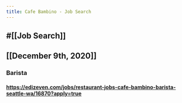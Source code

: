 ```yaml
---
title: Cafe Bambino - Job Search
---
```


## #[[Job Search]]

## 

## [[December 9th, 2020]]
### Barista
#### https://edizeven.com/jobs/restaurant-jobs-cafe-bambino-barista-seattle-wa/16870?apply=true
